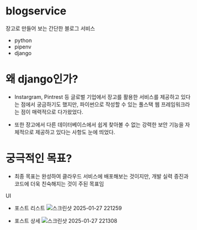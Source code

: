# blogservice
장고로 만들어 보는 간단한 블로그 서비스
- python
- pipenv
- django

# 왜 django인가?
- Instargram, Pintrest 등 글로벌 기업에서 장고를 활용한 서비스를 제공하고 있다는 점에서 궁금하기도 했지만,
파이썬으로 작성할 수 있는 풀스택 웹 프레임워크라는 점이 매력적으로 다가왔었다.

- 또한 장고에서 다른 데이터베이스에서 쉽게 찾아볼 수 없는 강력한 보안 기능을 자체적으로 제공하고 있다는 사항도 눈에 띄었다.

# 궁극적인 목표?
- 최종 목표는 완성하여 클라우드 서비스에 배포해보는 것이지만, 개발 실력 증진과 코드에 더욱 친숙해지는 것이 주된 목표임

UI
- 포스트 리스트
![스크린샷 2025-01-27 221259](https://github.com/user-attachments/assets/98e4963d-486e-492d-b54d-7a45404b68b9)

- 포스트 상세
![스크린샷 2025-01-27 221308](https://github.com/user-attachments/assets/5758b194-436c-4181-9cf3-3907ce334579)
